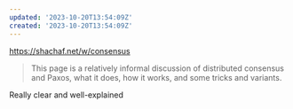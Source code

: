 ```yaml
---
updated: '2023-10-20T13:54:09Z'
created: '2023-10-20T13:54:09Z'
---
```

https://shachaf.net/w/consensus

> This page is a relatively informal discussion of distributed consensus and Paxos, what it does, how it works, and some tricks and variants.

Really clear and well-explained